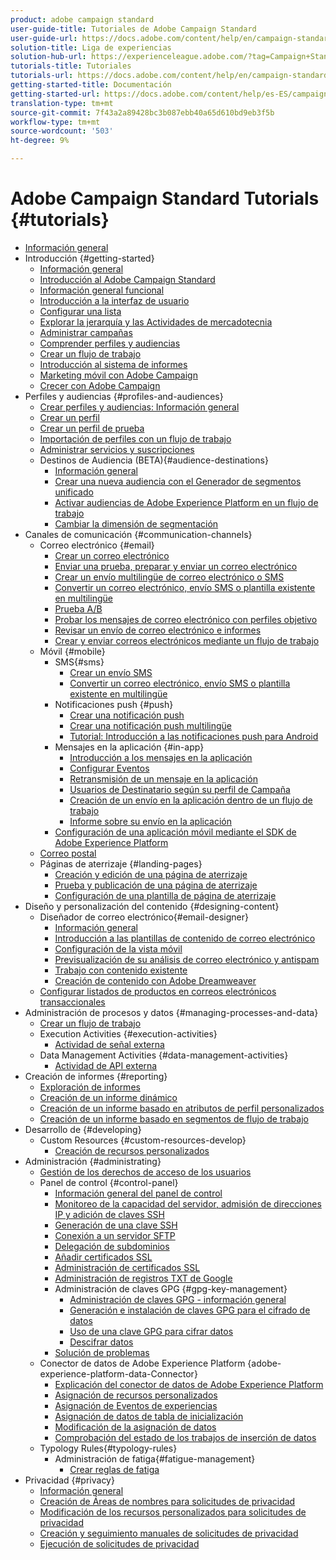 ```yaml
---
product: adobe campaign standard
user-guide-title: Tutoriales de Adobe Campaign Standard
user-guide-url: https://docs.adobe.com/content/help/en/campaign-standard-learn/tutorials/overview.html
solution-title: Liga de experiencias
solution-hub-url: https://experienceleague.adobe.com/?tag=Campaign+Standard#recommended/solutions/campaign
tutorials-title: Tutoriales
tutorials-url: https://docs.adobe.com/content/help/en/campaign-standard-learn/tutorials/overview.html
getting-started-title: Documentación
getting-started-url: https://docs.adobe.com/content/help/es-ES/campaign-standard/using/campaign-standard-home.html
translation-type: tm+mt
source-git-commit: 7f43a2a89428bc3b087ebb40a65d610bd9eb3f5b
workflow-type: tm+mt
source-wordcount: '503'
ht-degree: 9%

---
```



# Adobe Campaign Standard Tutorials {#tutorials}

+ [Información general](/help/overview.md)
+ Introducción {#getting-started}
   + [Información general](/help/getting-started/getting-started-overview.md)
   + [Introducción al Adobe Campaign Standard](/help/getting-started/adobe-campaign-standard-introduction.md)
   + [Información general funcional](/help/getting-started/functional-overview.md)
   + [Introducción a la interfaz de usuario](/help/getting-started/getting-started-with-the-ui.md)
   + [Configurar una lista](/help/getting-started/configure-a-list.md)
   + [Explorar la jerarquía y las Actividades de mercadotecnia](/help/getting-started/explore-hierarchy-and-marketing-activities.md)
   + [Administrar campañas](/help/getting-started/managing-campaigns.md)
   + [Comprender perfiles y audiencias](/help/getting-started/understanding-profiles-and-audiences.md)
   + [Crear un flujo de trabajo](/help/managing-processes-and-data/create-workflow.md)
   + [Introducción al sistema de informes](/help/getting-started/reporting-with-adobe-campaign-introduction.md)
   + [Marketing móvil con Adobe Campaign](/help/getting-started/mobile-marketing-with-adobe-campaign.md)
   + [Crecer con Adobe Campaign](/help/getting-started/growing-with-adobe-campaign.md)
+ Perfiles y audiencias {#profiles-and-audiences}
   + [Crear perfiles y audiencias: Información general](/help/profiles-and-audiences/creating-profiles-and-audiences.md)
   + [Crear un perfil](/help/profiles-and-audiences/creating-a-profile.md)
   + [Crear un perfil de prueba](/help/profiles-and-audiences/test-profiles.md)
   + [Importación de perfiles con un flujo de trabajo](/help/managing-processes-and-data/importing-profiles.md)
   + [Administrar servicios y suscripciones](/help/managing-processes-and-data/services-and-subscriptions.md)
   + Destinos de Audiencia (BETA){#audience-destinations}
      + [Información general](/help/profiles-and-audiences/audience-destinations/audience-destinations-overview.md)
      + [Crear una nueva audiencia con el Generador de segmentos unificado](/help/profiles-and-audiences/audience-destinations/creating-audiences-using-segment-builder.md)
      + [Activar audiencias de Adobe Experience Platform en un flujo de trabajo](/help/profiles-and-audiences/audience-destinations/activating-aep-audiences.md)
      + [Cambiar la dimensión de segmentación](/help/profiles-and-audiences/audience-destinations/changing-targeting-dimension.md)
+ Canales de comunicación {#communication-channels}
   + Correo electrónico {#email}
      + [Crear un correo electrónico](/help/communication-channels/email/create-email-from-homepage.md)
      + [Enviar una prueba, preparar y enviar un correo electrónico](/help/communication-channels/email/sending-test-preparing-sending-email.md)
      + [Crear un envío multilingüe de correo electrónico o SMS](/help/communication-channels/create-multilingual-deliveries.md)
      + [Convertir un correo electrónico, envío SMS o plantilla existente en multilingüe](/help/communication-channels/covert-into-multilingual-deliveries.md)
      + [Prueba A/B](/help/communication-channels/email/a-b-testing.md)
      + [Probar los mensajes de correo electrónico con perfiles objetivo](/help/communication-channels/email/profile-substitution.md)
      + [Revisar un envío de correo electrónico e informes](/help/communication-channels/email/reviewing-personalized-email-delivery-and-reports.md)
      + [Crear y enviar correos electrónicos mediante un flujo de trabajo](/help/communication-channels/email/create-and-send-emails-via-workflow.md)
   + Móvil {#mobile}
      + SMS{#sms}
         + [Crear un envío SMS](/help/communication-channels/mobile/sms/sms-delivery.md)
         + [Convertir un correo electrónico, envío SMS o plantilla existente en multilingüe](/help/communication-channels/covert-into-multilingual-deliveries.md)
      + Notificaciones push {#push}
         + [Crear una notificación push](/help/communication-channels/mobile/push-notifications/creating-a-push-notification.md)
         + [Crear una notificación push multilingüe](/help/communication-channels/mobile/push-notifications/creating-multilingual-push-notifications.md)
         + [Tutorial: Introducción a las notificaciones push para Android](https://docs.adobe.com/content/help/en/campaign-standard-learn/getting-started-with-push-notifications-android/introduction.html)
      + Mensajes en la aplicación {#in-app}
         + [Introducción a los mensajes en la aplicación](/help/communication-channels/mobile/in-app/in-app-message-overview.md)
         + [Configurar Eventos](/help/communication-channels/mobile/in-app/configure-events.md)
         + [Retransmisión de un mensaje en la aplicación](/help/communication-channels/mobile/in-app/broadcast-in-app-message.md)
         + [Usuarios de Destinatario según su perfil de Campaña](/help/communication-channels/mobile/in-app/target-users-based-on-campaign-profile.md)
         + [Creación de un envío en la aplicación dentro de un flujo de trabajo](/help/communication-channels/mobile/in-app/in-app-activity.md)
         + [Informe sobre su envío en la aplicación](/help/communication-channels/mobile/in-app/in-app-reporting.md)
      + [Configuración de una aplicación móvil mediante el SDK de Adobe Experience Platform](/help/communication-channels/mobile/configure-mobile-apps-using-aep-sdk.md)
   + [Correo postal](/help/communication-channels/direct-mail/directmail.md)
   + Páginas de aterrizaje {#landing-pages}
      + [Creación y edición de una página de aterrizaje](/help/communication-channels/landing-pages/landing-page-create-and-edit.md)
      + [Prueba y publicación de una página de aterrizaje](/help/communication-channels/landing-pages/landing-page-test-and-publish.md)
      + [Configuración de una plantilla de página de aterrizaje](/help/communication-channels/landing-pages/landing-page-configure-templates.md)
+ Diseño y personalización del contenido {#designing-content}
   + Diseñador de correo electrónico{#email-designer}
      + [Información general](/help/designing-content/email-designer/email-designer-overview.md)
      + [Introducción a las plantillas de contenido de correo electrónico](/help/designing-content/email-designer/email-content-templates.md)
      + [Configuración de la vista móvil](/help/designing-content/email-designer/configure-the-mobile-view.md)
      + [Previsualización de su análisis de correo electrónico y antispam](/help/designing-content/email-designer/preview-your-email.md)
      + [Trabajo con contenido existente](/help/designing-content/email-designer/working-with-existing-content.md)
      + [Creación de contenido con Adobe Dreamweaver](/help/designing-content/email-designer/dreamweaver-integration.md)
   + [Configurar listados de productos en correos electrónicos transaccionales](/help/designing-content/product-listings-in-transactional-email.md)
+ Administración de procesos y datos {#managing-processes-and-data}
   + [Crear un flujo de trabajo](/help/managing-processes-and-data/create-workflow.md)
   + Execution Activities {#execution-activities}
      + [Actividad de señal externa](/help/managing-processes-and-data/execution-activities/external-signal-activity.md)
   + Data Management Activities {#data-management-activities}
      + [Actividad de API externa](/help/managing-processes-and-data/data-management-activities/external-api-activity.md)
+ Creación de informes {#reporting}
   + [Exploración de informes](/help/getting-started/exploring-reports.md)
   + [Creación de un informe dinámico](/help/reporting/creating-a-dynamic-report.md)
   + [Creación de un informe basado en atributos de perfil personalizados](/help/reporting/custom-profile-attributes-dynamic-reports.md)
   + [Creación de un informe basado en segmentos de flujo de trabajo](/help/reporting/report-on-workflow-segments.md)
+ Desarrollo de {#developing}
   + Custom Resources {#custom-resources-develop}
      + [Creación de recursos personalizados](/help/managing-processes-and-data/custom-resources/creating-custom-resources.md)
+ Administración {#administrating}
   + [Gestión de los derechos de acceso de los usuarios](/help/administrating/managing-user-access-rights.md)
   + Panel de control {#control-panel}
      + [Información general del panel de control](/help/administrating/control-panel/control-panel-overview.md)
      + [Monitoreo de la capacidad del servidor, admisión de direcciones IP y adición de claves SSH](/help/administrating/control-panel/monitoring-server-capacity-allow-listing-adding-ssh-key.md)
      + [Generación de una clave SSH](/help/administrating/control-panel/generate-ssh-key.md)
      + [Conexión a un servidor SFTP](/help/administrating/control-panel/connect-to-sftp-server.md)
      + [Delegación de subdominios](/help/administrating/control-panel/subdomain-delegation.md)
      + [Añadir certificados SSL](/help/administrating/control-panel/adding-ssl-certificates.md)
      + [Administración de certificados SSL](/help/administrating/control-panel/managing-ssl-certificates.md)
      + [Administración de registros TXT de Google](/help/administrating/control-panel/google-txt-record-management.md)
      + Administración de claves GPG {#gpg-key-management}
         + [Administración de claves GPG - información general](/help/administrating/control-panel/gpg-key-management/gpg-key-management-overview.md)
         + [Generación e instalación de claves GPG para el cifrado de datos](/help/administrating/control-panel/gpg-key-management/generating-and-installing-gpg-keys-for-data-encryption.md)
         + [Uso de una clave GPG para cifrar datos](/help/administrating/control-panel/gpg-key-management/using-a-gpg-key-to-encrypt-data.md)
         + [Descifrar datos](/help/administrating/control-panel/gpg-key-management/decrypting-data.md)
      + [Solución de problemas](/help/administrating/control-panel/trouble-shooting.md)
   + Conector de datos de Adobe Experience Platform {adobe-experience-platform-data-Connector}
      + [Explicación del conector de datos de Adobe Experience Platform](/help/administrating/adobe-experience-platform-data-connector/understanding-the-adobe-experience-platform-data-connector.md)
      + [Asignación de recursos personalizados](/help/administrating/adobe-experience-platform-data-connector/mapping-custom-resources.md)
      + [Asignación de Eventos de experiencias](/help/administrating/adobe-experience-platform-data-connector/mapping-experience-events.md)
      + [Asignación de datos de tabla de inicialización](/help/administrating/adobe-experience-platform-data-connector/mapping-seed-table-data.md)
      + [Modificación de la asignación de datos](/help/administrating/adobe-experience-platform-data-connector/modifying-data-mapping.md)
      + [Comprobación del estado de los trabajos de inserción de datos](/help/administrating/adobe-experience-platform-data-connector/checking-status-of-data-ingestion-jobs.md)
   + Typology Rules{#typology-rules}
      + Administración de fatiga{#fatigue-management}
         + [Crear reglas de fatiga](/help/administrating/typology-rules/fatigue-management/create-fatigue-rules.md)
+ Privacidad {#privacy}
   + [Información general](/help/privacy/privacy-overview.md)
   + [Creación de Áreas de nombres para solicitudes de privacidad](/help/privacy/namespaces-for-privacy-requests.md)
   + [Modificación de los recursos personalizados para solicitudes de privacidad](/help/privacy/custom-resources-for-privacy-requests.md)
   + [Creación y seguimiento manuales de solicitudes de privacidad](/help/privacy/create-and-track-privacy-requests.md)
   + [Ejecución de solicitudes de privacidad](/help/privacy/execute-privacy-requests.md)
